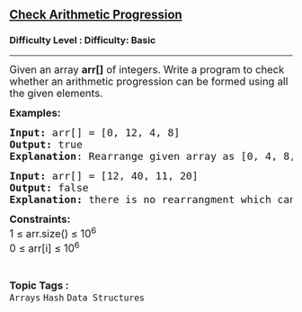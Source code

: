 <h2><a href="https://www.geeksforgeeks.org/problems/check-arithmetic-progression1842/1">Check Arithmetic Progression</a></h2><h3>Difficulty Level : Difficulty: Basic</h3><hr><div class="problems_problem_content__Xm_eO"><p><span style="font-size: 18px;">Given an array <strong>arr[]</strong> of integers. Write a program to check whether an arithmetic progression can be formed using all the given elements.&nbsp;</span></p>
<p><span style="font-size: 18px;"><strong>Examples:</strong></span></p>
<pre><span style="font-size: 18px;"><strong>Input: </strong>arr[] = [0, 12, 4, 8]
<strong>Output:</strong> true
<strong>Explanation</strong>: Rearrange given array as [0, 4, 8, 12] which forms an arithmetic progression.</span></pre>
<pre><span style="font-size: 18px;"><strong>Input: </strong>arr[] = [12, 40, 11, 20]
<strong>Output:</strong> false<br><strong>Explanation: </strong>there is no rearrangment which can forms an arithmetic progression.</span></pre>
<p><span style="font-size: 18px;"><strong>Constraints:</strong><br>1 ≤ arr.size() ≤ 10<sup>6<br></sup>0 ≤ arr[i] ≤ 10<sup>6</sup></span></p></div><br><p><span style=font-size:18px><strong>Topic Tags : </strong><br><code>Arrays</code>&nbsp;<code>Hash</code>&nbsp;<code>Data Structures</code>&nbsp;